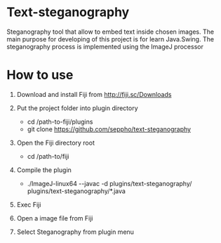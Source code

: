 # Text-steganography
Steganography tool that allow to embed text inside chosen images. The main purpose for developing of this project is for learn Java.Swing.
The steganography process is implemented using the ImageJ processor

# How to use
1. Download and install Fiji from http://fiji.sc/Downloads
2. Put the project folder into plugin directory
  	- cd /path-to-fiji/plugins
  	- git clone https://github.com/seppho/text-steganography
3. Open the Fiji directory root
	- cd /path-to/fiji
4. Compile the plugin
	- ./ImageJ-linux64 --javac -d plugins/text-steganography/ plugins/text-steganography/*.java
3. Exec Fiji

4. Open a image file from Fiji

5. Select Steganography from plugin menu
